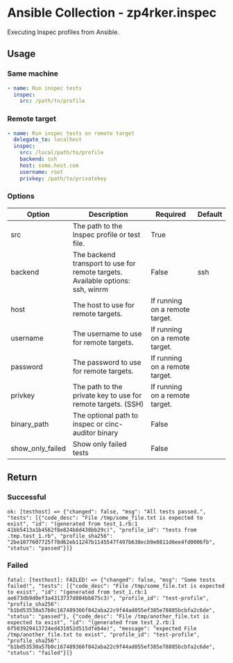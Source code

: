 # Ansible Collection - zp4rker.inspec

Executing Inspec profiles from Ansible.


## Usage

### Same machine

```yaml
- name: Run inspec tests
  inspec:
    src: /path/to/profile
```

### Remote target

```yaml
- name: Run inspec tests on remote target
  delegate_to: localhost
  inspec:
    src: /local/path/to/profile
    backend: ssh
    host: some.host.com
    username: root
    privkey: /path/to/privatekey
```

### Options

| Option           | Description                                                                    | Required                       | Default |
|------------------|--------------------------------------------------------------------------------|--------------------------------|---------|
| src              | The path to the Inspec profile or test file.                                   | True                           |         |
| backend          | The backend transport to use for remote targets. Available options: ssh, winrm | False                          | ssh     |
| host             | The host to use for remote targets.                                            | If running on a remote target. |         |
| username         | The username to use for remote targets.                                        | If running on a remote target. |         |
| password         | The password to use for remote targets.                                        | If running on a remote target. |         |
| privkey          | The path to the private key to use for remote targets. (SSH)                   | If running on a remote target. |         |
| binary_path      | The optional path to inspec or cinc-auditor binary                             | False                          |         |
| show_only_failed | Show only failed tests                                                         | False                          |         |


## Return

### Successful

```
ok: [testhost] => {"changed": false, "msg": "All tests passed.", "tests": [{"code_desc": "File /tmp/some_file.txt is expected to exist", "id": "(generated from test_1.rb:1 41bb5413a1b4562f8e824b8d438bb29c)", "profile_id": "tests from .tmp.test_1.rb", "profile_sha256": "2be1077607725f78d62eb11247b1145547f497b638ecb9e0811d6ee4fd0006fb", "status": "passed"}]}
```

### Failed
```
fatal: [testhost]: FAILED! => {"changed": false, "msg": "Some tests failed!", "tests": [{"code_desc": "File /tmp/some_file.txt is expected to exist", "id": "(generated from test_1.rb:1 ae673db9d0ef3a4313737d804bb875c3)", "profile_id": "test-profile", "profile_sha256": "b1bd53530a57b0c167489366f842aba22c9f44ad855ef385e78885bcbfa2c6de", "status": "passed"}, {"code_desc": "File /tmp/another_file.txt is expected to exist", "id": "(generated from test_2.rb:1 6f503929413724ed431052d515dfeb4e)", "message": "expected File /tmp/another_file.txt to exist", "profile_id": "test-profile", "profile_sha256": "b1bd53530a57b0c167489366f842aba22c9f44ad855ef385e78885bcbfa2c6de", "status": "failed"}]}
```
